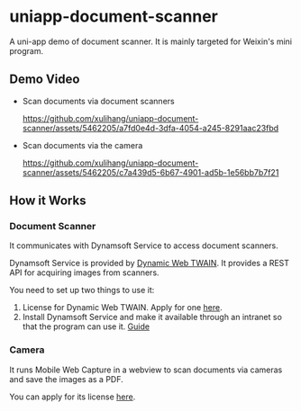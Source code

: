 # uniapp-document-scanner

A uni-app demo of document scanner. It is mainly targeted for Weixin's mini program.

## Demo Video

* Scan documents via document scanners

    https://github.com/xulihang/uniapp-document-scanner/assets/5462205/a7fd0e4d-3dfa-4054-a245-8291aac23fbd

* Scan documents via the camera

    https://github.com/xulihang/uniapp-document-scanner/assets/5462205/c7a439d5-6b67-4901-ad5b-1e56bb7b7f21


## How it Works

### Document Scanner

It communicates with Dynamsoft Service to access document scanners.

Dynamsoft Service is provided by [Dynamic Web TWAIN](https://www.dynamsoft.com/web-twain/overview). It provides a REST API for acquiring images from scanners.

You need to set up two things to use it:

1. License for Dynamic Web TWAIN. Apply for one [here](https://www.dynamsoft.com/customer/license/trialLicense/?product=dwt).
2. Install Dynamsoft Service and make it available through an intranet so that the program can use it. [Guide](https://www.dynamsoft.com/codepool/flutter-twain-scanner-digitize-document.html#setting-up-dynamsoft-service)


### Camera

It runs Mobile Web Capture in a webview to scan documents via cameras and save the images as a PDF.

You can apply for its license [here](https://www.dynamsoft.com/customer/license/trialLicense/?product=mwc).



